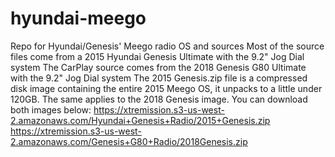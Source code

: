 # hyundai-meego
Repo for Hyundai/Genesis' Meego radio OS and sources
Most of the source files come from a 2015 Hyundai Genesis Ultimate with the 9.2" Jog Dial system
The CarPlay source comes from the 2018 Genesis G80 Ultimate with the 9.2" Jog Dial system
The 2015 Genesis.zip file is a compressed disk image containing the entire 2015 Meego OS, it unpacks to a little under 120GB. 
The same applies to the 2018 Genesis image. 
You can download both images below:
https://xtremission.s3-us-west-2.amazonaws.com/Hyundai+Genesis+Radio/2015+Genesis.zip
https://xtremission.s3-us-west-2.amazonaws.com/Genesis+G80+Radio/2018Genesis.zip
